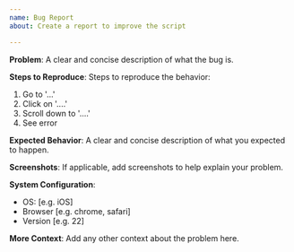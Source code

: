 ```yaml
---
name: Bug Report
about: Create a report to improve the script

---
```


**Problem**:
A clear and concise description of what the bug is.

**Steps to Reproduce**:
Steps to reproduce the behavior:
1. Go to '...'
2. Click on '....'
3. Scroll down to '....'
4. See error

**Expected Behavior**:
A clear and concise description of what you expected to happen.

**Screenshots**:
If applicable, add screenshots to help explain your problem.

**System Configuration**:
 - OS: [e.g. iOS]
 - Browser [e.g. chrome, safari]
 - Version [e.g. 22]

**More Context**:
Add any other context about the problem here.
